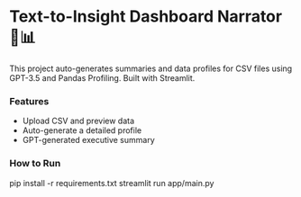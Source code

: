 # Text-to-Insight Dashboard Narrator 🧠📊

This project auto-generates summaries and data profiles for CSV files using GPT-3.5 and Pandas Profiling. Built with Streamlit.

### Features
- Upload CSV and preview data
- Auto-generate a detailed profile
- GPT-generated executive summary

### How to Run
pip install -r requirements.txt
streamlit run app/main.py

